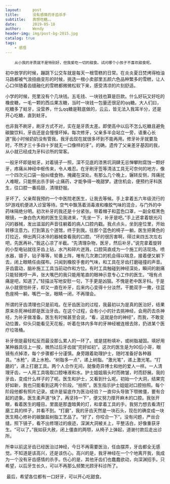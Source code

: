 ```yaml
---
layout:     post                    
title:      没有感情的牙齿杀手          
subtitle:   真想吃糖。。
date:       2019-05-18            
author:     Wendy                      
header-img: img/post-bg-2015.jpg    
catalog: true                       
tags:                               
    - 感悟
---
```


 		从小我的牙质就不是特别好，但我爱吃一切的甜食。试问哪个小孩子不喜欢甜食呢。



​		初中放学的时候，蹦跳下公交车就是每天一根雪糕的日常。在炎炎夏日焚烤得柏油马路都被气浪扭曲变形的时候，挑选一根小卖部里五颜六色品种繁多的雪糕，让人心口伴随着齿缝融化的雪糕都微微松软下来，感受清凉的片刻舒适。



​		小学的时候，兜里没有个几块钱。五毛钱、一块钱也算是巨款。什么好玩又好吃的橡皮糖，一毛一颗的西瓜果冻糖，当时一块钱一包量还很足的qq糖。大人们曰，吃糖多了蛀牙，没营养，什么qq糖是鞋底做的，云云，皆无法入我耳半分，还是开心吃糖，直到蛀牙。



也非我不刷牙，刷牙方式不对，实在是牙质太差。即使高中以后不怎么吃糖且避免碳酸饮料，牙齿还是会慢慢坏掉。每次修牙，父亲多半会站立一旁，语重心长道“我小时候奶奶没有管我，我牙齿现在就很多坏到不能再用。修牙补牙就要及时，不然才三十多四十岁就无一口像样的牙”。的确，遗传了父亲差牙基因的我，从小就已经成为牙科诊所的常客。



​		一般牙坏即是蛀牙。对着镜子一照，深不见底的漆黑坑洞肆无忌惮攀附腐蚀一颗好牙，疼痛从神经中枢传来，令人难忍。在牙刷牙签等清洁工具无可奈何的地方，像一个四次元口袋一般纠缠食物，掩藏在深处。有那么几个晚上，辗转反侧，阵痛扰人难眠，只能祭出杀手锏-止痛药，才能争得一晚甜梦。逮住机会，便预约牙科医生，往口腔一番捣鼓，清理舒服。



​		牙坏了。父亲帮我预约一个中医院老医生，让我去等候。手上拿着五六年级流行的SP游戏机便进入诊室等待。空气中飘荡着消毒液和橡胶气味的混合，与门外的中药味隔绝分明。初次补牙的我还是十分紧张。带着帽子和蓝色口罩，一副全框黑色眼镜，一身白色大袍的医生见我进来，“先坐一下，补牙是吧。”手上还拿着银光闪闪的器械，发出滋滋的声音往躺着的病人口腔内戳。我点点头，坐到座位里，开始转移注意力。打到第五个道馆，终于到我。往那个蓝色的椅子一躺，医生把黄色的灯拉近，伸出两只冰冷的器械查看我的口腔。“坏的很厉害啊，得过来四五次左右吧，先医再补。”我这心凉了半截。“先清理杂物，医牙，然后补牙。”说完拿着旋转的小型电钻就往牙齿上钻，水汽和碎片迸溅，口腔简直成为一个施工的活现场。喷水器，镊子，钻子等等，轮番上阵，唯有几次漱口的机会得以喘息，接着便又躺下去，闭上眼睛任由摆布。只闻到橡胶手套的气味，和工具在牙齿打磨碰撞的声音。牙齿震动，脑补施工工具当前动作和方位。有时工具触碰到神经深处，瞬间的剧痛只能轻微哼一声，张大嘴巴的我只能用笔直的眼神示意专心工作的医生。“哦有点痛是吧，知道了。”轻描淡写地安慰一句，下手更是凶狠。不愧是老中医牙科。于是从小就很怕补牙，却又一直在补牙，后来内心变得十分淡然，干脆双手一撒，往蓝色座椅一躺，嘴巴一张，眼睛一闭，不再理会。



​		所谓的牙齿清理也只是前戏。在牙齿医治的过程，我最初以为是真的医治好，结果原来杀死神经即是医治牙齿。在这个过程，会有小小的针去挑神经，会用药去杀神经，为补牙做准备。医生有时候甚至会说，“看，这就是你的神经”，而我，不敢变动位置，仰头只能看见天花板，听着在体内多年的牙神经被连根去除，扔进某个医疗垃圾桶。



​		补牙倒是最轻松反而最没那么累人的一环了。或是搓粉填补，或树脂凝固。填好用某种器具往上一按，微热过后牙齿就“完好如初”。这次的医生是为90后小哥，眼镜有点掉漆，每个步骤都十分谨慎。身旁跟着助理护士，随时准备好各种器具。“水枪”，递上水枪。“树脂多一点”，递上树脂。“激光笔”，递上激光笔。“打磨的”，递上打磨工具。两个人合作无间，就像奇异博士和他的爱人一样。一人清理牙齿，一人用工具吸取口腔唾液和水。护士姐姐眉头时而微皱，时而舒展。我的牙齿，变成什么样子的了呢。医生和护士，又看到什么呢。初始一个大洞，结果完好如新，我也只能看到这两个阶段。“拍照”。医生指示护士姐姐对口腔拍照。每个阶段他都有照片记录。或许是留底作为医治经验？一直仰头导致下颚微僵，要有合起的迹象。医生柔声道“快了，再坚持一下”，便又努力撑开麻木的口腔。我张开眼，看着医生的瞳目。里面是那盏暗黄的灯，和拿着工具的手。我努力想去看清打磨工具的样子，并看不到。“打磨”，我的牙齿天然是一块石头，现在的确变成一块医生精心修补的碳酸盐树脂工艺品了。“好了，你咬合一下”。没有问题，严丝合缝。照下镜子，看不出修理过的痕迹，深渊大洞被关上，平整洁白，好像重获牙生。“可以了。”我如获大赦，闭上僵直的两颚，从椅子上弹起，道谢付款后走出诊所。



​		所幸以前这牙齿已经医治过神经，今日不再需要医治，任由摆弄，牙齿都全无感觉。不知道是该高兴，还是该伤心。高兴的是，我牙神经在一个个地离开我，我成为一个没有牙齿感情的杀手。伤心的是，其他牙齿们也蠢蠢欲动，向深渊招手。只希望，以后牙生长久，可以不再那么频繁光顾牙科诊所了。



​		最后，希望各位都有一口好牙，可以开心吃甜食。